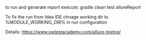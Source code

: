 to run and generate report execute: gradle clean test allureReport

To fix the run from Idea IDE chnage working dir to %MODULE_WORKING_DIR% in run configuration

Details: https://www.swtestacademy.com/allure-testng/